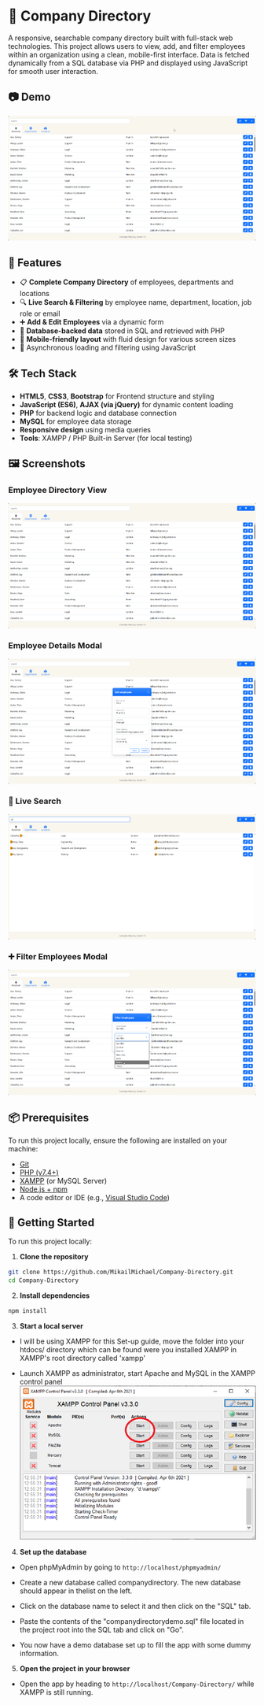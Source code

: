 # 🏢 Company Directory

A responsive, searchable company directory built with full-stack web technologies. This project allows users to view, add, and filter employees within an organization using a clean, mobile-first interface. Data is fetched dynamically from a SQL database via PHP and displayed using JavaScript for smooth user interaction.

## 📷 Demo

![App Demo](assets/demo.gif)  

## 🔎 Features

- 📋 **Complete Company Directory** of employees, departments and locations 
- 🔍 **Live Search & Filtering** by employee name, department, location, job role or email
- ➕ **Add & Edit Employees** via a dynamic form
- 💾 **Database-backed data** stored in SQL and retrieved with PHP
- 📱 **Mobile-friendly layout** with fluid design for various screen sizes
- 📡 Asynchronous loading and filtering using JavaScript

## 🛠️ Tech Stack

- **HTML5**, **CSS3**, **Bootstrap** for Frontend structure and styling
- **JavaScript (ES6)**, **AJAX (via jQuery)** for dynamic content loading
- **PHP** for backend logic and database connection
- **MySQL** for employee data storage
- **Responsive design** using media queries
- **Tools**: XAMPP / PHP Built-in Server (for local testing)

## 🖼️ Screenshots

### Employee Directory View
![Company Directory](assets/directory.png)

### Employee Details Modal
![Employee Edit Modal](assets/employee-edit.png)

### 🔎 Live Search
![Search Example](assets/search.png)

### ➕ Filter Employees Modal
![Add Form](assets/filter-employees.png)

## 📦 Prerequisites

To run this project locally, ensure the following are installed on your machine:

- [Git](https://git-scm.com/downloads)
- [PHP (v7.4+)](https://www.php.net/downloads)
- [XAMPP](https://www.apachefriends.org/download.html) (or MySQL Server)
- [Node.js + npm](https://nodejs.org/)
- A code editor or IDE (e.g., [Visual Studio Code](https://code.visualstudio.com/))

## 🚀 Getting Started

To run this project locally:

1. **Clone the repository**

```bash
git clone https://github.com/MikailMichael/Company-Directory.git
cd Company-Directory
```

2. **Install dependencies**

```bash
npm install
```

3. **Start a local server**

- I will be using XAMPP for this Set-up guide, move the folder into your htdocs/ directory which can be found were you installed XAMPP in XAMPP's root directory called 'xampp'

- Launch XAMPP as administrator, start Apache and MySQL in the XAMPP control panel
![XAMPP Control Panel](assets/xampp.png)

4. **Set up the database**

- Open phpMyAdmin by going to `http://localhost/phpmyadmin/`

- Create a new database called companydirectory. The new database should appear in thelist on the left.

-  Click on the database name to select it and then click on the "SQL" tab.

- Paste the contents of the "companydirectorydemo.sql" file located in the project root into the SQL tab and click on "Go".

- You now have a demo database set up to fill the app with some dummy information.

5. **Open the project in your browser**

- Open the app by heading to `http://localhost/Company-Directory/` while XAMPP is still running.